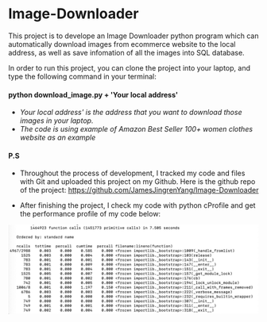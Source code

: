# Image-Downloader
This project is to develope an Image Downloader python program which can automatically download images from ecommerce website to the local address, as well as save infomation of all the images into SQL database.

In order to run this project, you can clone the project into your laptop, and type the following command in your terminal:

#### python download_image.py + 'Your local address'

* *Your local address' is the address that you want to download those images in your laptop.*
* *The code is using example of Amazon Best Seller 100+ women clothes website as an example*

#### P.S
* Throughout the process of development, I tracked my code and files with Git and uploaded this project on my Github. Here is the github repo of the project: https://github.com/JamesJingrenYang/Image-Downloader

* After finishing the project, I check my code with python cProfile and get the performance profile of my code below:

![Image text](https://github.com/JamesJingrenYang/Image-Downloader/blob/main/WechatIMG536.jpeg)


